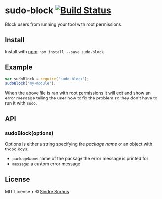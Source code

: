 # sudo-block [![Build Status](https://secure.travis-ci.org/sindresorhus/sudo-block.png?branch=master)](http://travis-ci.org/sindresorhus/sudo-block)

Block users from running your tool with root permissions.


## Install

Install with [npm](https://npmjs.org): `npm install --save sudo-block`


## Example

```js
var sudoBlock = require('sudo-block');
sudoBlock('my-module');
```

When the above file is ran with root permissions it will exit and show an error message telling the user how to fix the problem so they don't have to run it with `sudo`.


## API

### sudoBlock(options)

Options is either a string specifying the *package name* or an object with these
keys:

- `packageName`: name of the package the error message is printed for
- `message`: a custom error message


## License

MIT License • © [Sindre Sorhus](http://sindresorhus.com)
